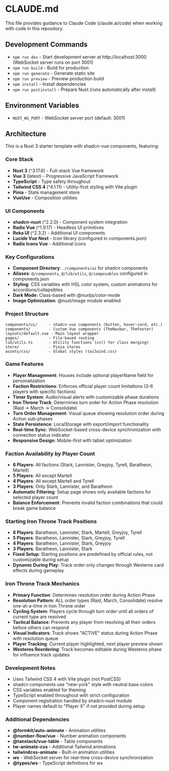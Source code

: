 # CLAUDE.md

This file provides guidance to Claude Code (claude.ai/code) when working with code in this repository.

## Development Commands

- `npm run dev` - Start development server at http://localhost:3000 (WebSocket server runs on port 3001)
- `npm run build` - Build for production
- `npm run generate` - Generate static site
- `npm run preview` - Preview production build
- `npm install` - Install dependencies
- `npm run postinstall` - Prepare Nuxt (runs automatically after install)

## Environment Variables

- `NUXT_WS_PORT` - WebSocket server port (default: 3001)

## Architecture

This is a Nuxt 3 starter template with shadcn-vue components, featuring:

### Core Stack
- **Nuxt 3** (^3.17.6) - Full-stack Vue framework
- **Vue 3** (latest) - Progressive JavaScript framework  
- **TypeScript** - Type safety throughout
- **Tailwind CSS 4** (^4.1.11) - Utility-first styling with Vite plugin
- **Pinia** - State management store
- **VueUse** - Composition utilities

### UI Components
- **shadcn-nuxt** (^2.2.0) - Component system integration
- **Radix Vue** (^1.9.17) - Headless UI primitives
- **Reka UI** (^2.3.2) - Additional UI components
- **Lucide Vue Next** - Icon library (configured in components.json)
- **Radix Icons Vue** - Additional icons

### Key Configurations
- **Component Directory**: `./components/ui` for shadcn components
- **Aliases**: `@/components`, `@/lib/utils`, `@/composables` configured in components.json
- **Styling**: CSS variables with HSL color system, custom animations for accordions/collapsibles
- **Dark Mode**: Class-based with @nuxtjs/color-mode
- **Image Optimization**: @nuxt/image module enabled

### Project Structure
```
components/ui/     - shadcn-vue components (button, hover-card, etc.)
components/        - Custom Vue components (TheNavbar, TheFooter)
layouts/default.vue - Main layout wrapper
pages/             - File-based routing
lib/utils.ts       - Utility functions (cn() for class merging)
store/             - Pinia stores
assets/css/        - Global styles (tailwind.css)
```

### Game Features
- **Player Management**: Houses include optional playerName field for personalization
- **Faction Restrictions**: Enforces official player count limitations (3-6 players with specific factions)
- **Timer System**: Audio/visual alerts with customizable phase durations
- **Iron Throne Track**: Determines turn order for Action Phase resolution (Raid → March → Consolidate)
- **Turn Order Management**: Visual queue showing resolution order during Action sub-phases
- **State Persistence**: LocalStorage with export/import functionality
- **Real-time Sync**: WebSocket-based cross-device synchronization with connection status indicator
- **Responsive Design**: Mobile-first with tablet optimization

### Faction Availability by Player Count
- **6 Players**: All factions (Stark, Lannister, Greyjoy, Tyrell, Baratheon, Martell)
- **5 Players**: All except Martell
- **4 Players**: All except Martell and Tyrell  
- **3 Players**: Only Stark, Lannister, and Baratheon
- **Automatic Filtering**: Setup page shows only available factions for selected player count
- **Balance Enforcement**: Prevents invalid faction combinations that could break game balance

### Starting Iron Throne Track Positions
- **6 Players**: Baratheon, Lannister, Stark, Martell, Greyjoy, Tyrell
- **5 Players**: Baratheon, Lannister, Stark, Greyjoy, Tyrell
- **4 Players**: Baratheon, Lannister, Stark, Greyjoy
- **3 Players**: Baratheon, Lannister, Stark
- **Fixed Setup**: Starting positions are predefined by official rules, not customizable during setup
- **Dynamic During Play**: Track order only changes through Westeros card effects during gameplay

### Iron Throne Track Mechanics
- **Primary Function**: Determines resolution order during Action Phase
- **Resolution Pattern**: ALL order types (Raid, March, Consolidate) resolve one-at-a-time in Iron Throne order
- **Cycling System**: Players cycle through turn order until all orders of current type are resolved
- **Tactical Balance**: Prevents any player from resolving all their orders before others can respond
- **Visual Indicators**: Track shows "ACTIVE" status during Action Phase with resolution queue
- **Player Tracking**: Current player highlighted, next player preview shown
- **Westeros Reordering**: Track becomes editable during Westeros phase for influence track updates

### Development Notes
- Uses Tailwind CSS 4 with Vite plugin (not PostCSS)
- shadcn components use "new-york" style with neutral base colors
- CSS variables enabled for theming
- TypeScript enabled throughout with strict configuration
- Component registration handled by shadcn-nuxt module
- Player names default to "Player X" if not provided during setup

### Additional Dependencies
- **@formkit/auto-animate** - Animation utilities
- **@number-flow/vue** - Number animation components
- **@tanstack/vue-table** - Table components
- **tw-animate-css** - Additional Tailwind animations
- **tailwindcss-animate** - Built-in animation utilities
- **ws** - WebSocket server for real-time cross-device synchronization
- **@types/ws** - TypeScript definitions for ws